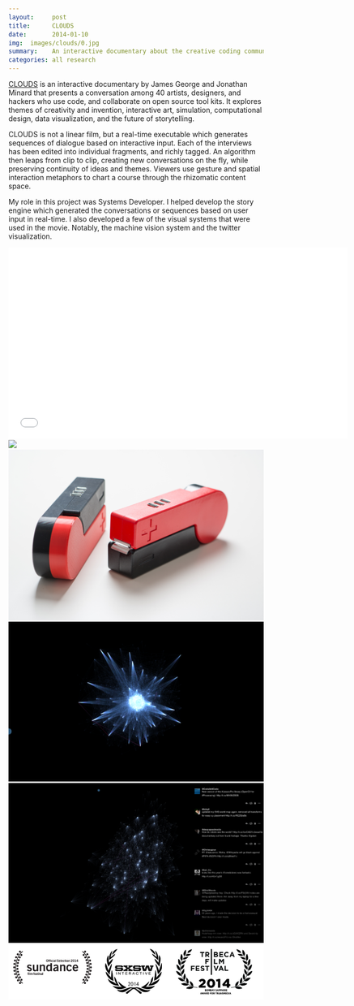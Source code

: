 ```yaml
---
layout:     post
title:      CLOUDS
date:       2014-01-10
img:  images/clouds/0.jpg
summary:    An interactive documentary about the creative coding community
categories: all research
---
```


[CLOUDS](http://cloudsdocumentary.com/) is an interactive documentary by James George and Jonathan Minard that presents a conversation among 40 artists, designers, and hackers who use code, and collaborate on open source tool kits. It explores themes of creativity and invention, interactive art, simulation, computational design, data visualization, and the future of storytelling.

CLOUDS is not a linear film, but a real-time executable which generates sequences of dialogue based on interactive input. Each of the interviews has been edited into individual fragments, and richly tagged. An algorithm then leaps from clip to clip, creating new conversations on the fly, while preserving continuity of ideas and themes. Viewers use gesture and spatial interaction metaphors to chart a course through the rhizomatic content space.

My role in this project was Systems Developer. I helped develop the story engine which generated the conversations or sequences based on user input in real-time. I also developed a few of the visual systems that were used in the movie. Notably, the machine vision system and the twitter visualization.

<div class="mxn1">
<iframe class="px4" src="//player.vimeo.com/video/113528653" width="670" height="376" frameborder="0" webkitallowfullscreen mozallowfullscreen allowfullscreen></iframe>
</div>

<div>
<img src="/images/powerclip/5.jpg" />
</div>

<div>
<img src="/images/powerclip/4.jpg" />
</div>

<div class="mxn1">
<img src="/images/clouds/1.png" />
</div>

<div class="mxn1">
<img src="/images/clouds/2.png" />
</div>

<div>
<img src="/images/clouds/3.png" />
</div>
